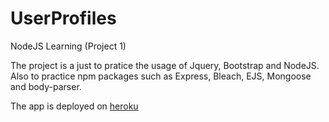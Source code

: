 # UserProfiles
NodeJS Learning (Project 1) 

The project is a just to pratice the usage of Jquery, Bootstrap and NodeJS.<br>
Also to practice npm packages such as Express, Bleach, EJS, Mongoose and body-parser.

The app is deployed on [heroku](https://powerful-wave-94705.herokuapp.com/)